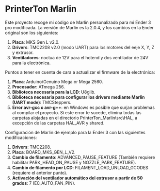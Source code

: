 # PrinterTon Marlin

Este proyecto recoge mi código de Marlin personalizado para mi Ender 3 pro modificada. La versión de Marlin es la 2.0.4, y los cambios en la Ender original
son los siguientes:

 1. **Placa**: MKS Gen L v2.0.
 2. **Drivers**: TMC2208 v2.0 (modo UART) para los motores del eeje X, Y, Z y extrusor.
 3. **Ventiladores**: noctua de 12V para el hotend y dos ventilador de 24V para la electrónica. 

Puntos a tener en cuenta de cara a actualizar el firmware de la electrónica:

 1. **Placa**: Arduino/Genuino Mega or Mega 2560.
 2. **Procesador**: ATmega 256.
 3. **Biblioteca necesaria para la LCD**: U8glib.
 4. **Biblioteca necesaria para configurar los drivers mediante Marlin (UART mode)**: TMCSteppers.
 5. **Error avr-gcc o avr-g++**: en Windows es posible que surjan problemas al compilar el proyecto. Si este error te sucede, elimina 
 todas las carpetas alojadas en el directorio PrinterTon_Marlin\src\HAL, a excepción de las carpetas HAL_AVR y shared.

Configuración de Marlin de ejemplo para la Ender 3 con las siguientes modificaciones:

 1. **Drivers**: TMC2208.
 2. **Placa**:  BOARD_MKS_GEN_L_V2.
 3. **Cambio de filamento**: ADVANCED_PAUSE_FEATURE (También requiere habilitar PARK_HEAD_ON_PAUSE y NOZZLE_PARK_FEATURE).
 4. **Cambio de filamento por LCD**: FILAMENT_LOAD_UNLOAD_GCODES (requiere el anterior punto).
 5. **Activación del ventilador automático del extrusor a partir de 50 grados**: 7 (E0_AUTO_FAN_PIN).